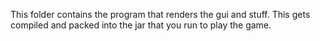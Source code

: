 This folder contains the program that renders the gui and stuff. This gets compiled and packed into the jar that you run to play the game.
